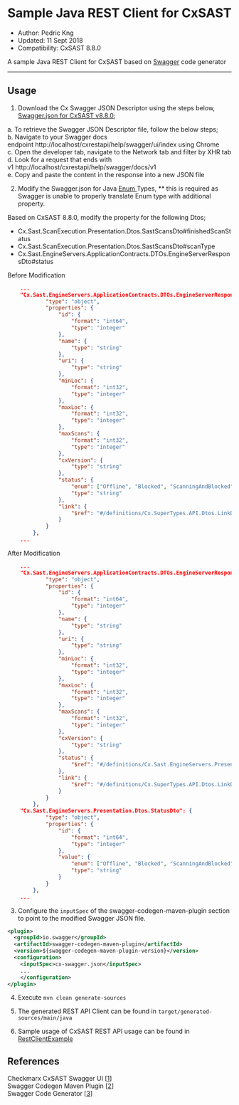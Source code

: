 # Sample Java REST Client for CxSAST
* Author: Pedric Kng
* Updated: 11 Sept 2018
* Compatibility: CxSAST 8.8.0

A sample Java REST Client for CxSAST based on [Swagger](http://swagger.io) code generator

***

## Usage

1. Download the Cx Swagger JSON Descriptor using the steps below, [Swagger.json for CxSAST v8.8.0](src/main/resources/cx-swagger.json);  

  a. To retrieve the Swagger JSON Descriptor file, follow the below steps;  
  b. Navigate to your Swagger docs endpoint http://localhost/cxrestapi/help/swagger/ui/index using Chrome  
  c. Open the developer tab, navigate to the Network tab and filter by XHR tab
  d. Look for a request that ends with v1 http://localhost/cxrestapi/help/swagger/docs/v1  
  e. Copy and paste the content in the response into a new JSON file

2. Modify the Swagger.json for Java [Enum ](https://docs.oracle.com/javase/tutorial/java/javaOO/enum.html) Types, ** this is required as Swagger is unable to properly translate Enum type with additional property.

  Based on CxSAST 8.8.0, modify the property for the following Dtos;
  - Cx.Sast.ScanExecution.Presentation.Dtos.SastScansDto#finishedScanStatus
  - Cx.Sast.ScanExecution.Presentation.Dtos.SastScansDto#scanType
  - Cx.Sast.EngineServers.ApplicationContracts.DTOs.EngineServerResponsDto#status

Before Modification
``` JSON
    ...
    "Cx.Sast.EngineServers.ApplicationContracts.DTOs.EngineServerResponsDto": {
			"type": "object",
			"properties": {
				"id": {
					"format": "int64",
					"type": "integer"
				},
				"name": {
					"type": "string"
				},
				"uri": {
					"type": "string"
				},
				"minLoc": {
					"format": "int32",
					"type": "integer"
				},
				"maxLoc": {
					"format": "int32",
					"type": "integer"
				},
				"maxScans": {
					"format": "int32",
					"type": "integer"
				},
				"cxVersion": {
					"type": "string"
				},
				"status": {
					"enum": ["Offline", "Blocked", "ScanningAndBlocked", "Scanning", "Idle"],
					"type": "string"
				},
				"link": {
					"$ref": "#/definitions/Cx.SuperTypes.API.Dtos.LinkDtoBase"
				}
			}
		},
    ...
```

After Modification
``` JSON
    ...
    "Cx.Sast.EngineServers.ApplicationContracts.DTOs.EngineServerResponsDto": {
			"type": "object",
			"properties": {
				"id": {
					"format": "int64",
					"type": "integer"
				},
				"name": {
					"type": "string"
				},
				"uri": {
					"type": "string"
				},
				"minLoc": {
					"format": "int32",
					"type": "integer"
				},
				"maxLoc": {
					"format": "int32",
					"type": "integer"
				},
				"maxScans": {
					"format": "int32",
					"type": "integer"
				},
				"cxVersion": {
					"type": "string"
				},
				"status": {
					"$ref": "#/definitions/Cx.Sast.EngineServers.Presentation.Dtos.StatusDto"
				},
				"link": {
					"$ref": "#/definitions/Cx.SuperTypes.API.Dtos.LinkDtoBase"
				}
			}
		},
    "Cx.Sast.EngineServers.Presentation.Dtos.StatusDto": {
			"type": "object",
			"properties": {
				"id": {
					"format": "int64",
					"type": "integer"
				},
				"value": {
					"enum": ["Offline", "Blocked", "ScanningAndBlocked", "Scanning", "Idle"],
					"type": "string"
				}
			}
		},
    ...
```


3. Configure the `inputSpec` of the swagger-codegen-maven-plugin section to point to the modified Swagger JSON file.

```xml
<plugin>
  <groupId>io.swagger</groupId>
  <artifactId>swagger-codegen-maven-plugin</artifactId>
  <version>${swagger-codegen-maven-plugin-version}</version>
  <configuration>
    <inputSpec>cx-swagger.json</inputSpec>
    ...
    </configuration>
</plugin>
```

4. Execute `mvn clean generate-sources`

5. The generated REST API Client can be found in `target/generated-sources/main/java`

6. Sample usage of CxSAST REST API usage can be found in [RestClientExample](src/test/java/com/checkmarx/api/RestClientExample.java)


## References

Checkmarx CxSAST Swagger UI [[1]]  
Swagger Codegen Maven Plugin [[2]]  
Swagger Code Generator [[3]]  

[1]:https://checkmarx.atlassian.net/wiki/spaces/KC/pages/814121835/Swagger+Examples+v8.8.0+and+up "Checkmarx CxSAST Swagger UI"
[2]:https://github.com/swagger-api/swagger-codegen/tree/master/modules/swagger-codegen-maven-plugin "Swagger Codegen Maven Plugin"
[3]:https://github.com/swagger-api/swagger-codegen "Swagger Code Generator"
